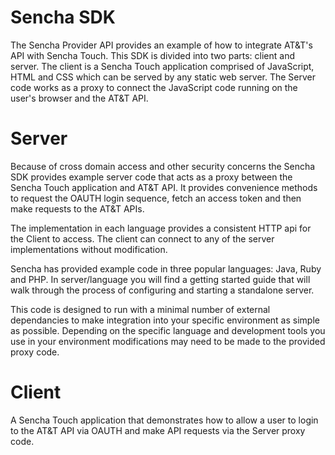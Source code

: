 Sencha SDK
=======

The Sencha Provider API provides an example of how to integrate AT&T's API with Sencha Touch.  This SDK is divided into two parts: client and server.
The client is a Sencha Touch application comprised of JavaScript, HTML and CSS which can be served by any static web server.  The Server code works as a proxy to connect the JavaScript code running on the user's browser and the AT&T API.

Server
====

Because of cross domain access and other security concerns the Sencha SDK provides example server code that acts as a proxy between the Sencha Touch application and AT&T API. It provides convenience methods to request the OAUTH login sequence, fetch an access token and then make requests to the AT&T APIs.

The implementation in each language provides a consistent HTTP api for the Client to access. The client can connect to any of the server implementations without modification.


Sencha has provided example code in three popular languages: Java, Ruby and PHP.  In server/language you will find a getting started guide that will walk through the process of configuring and starting a standalone server.


This code is designed to run with a minimal number of external dependancies to make integration into your specific environment as simple as possible. Depending on the specific language and development tools you use in your environment modifications may need to be made to the provided proxy code.


Client
===

A Sencha Touch application that demonstrates how to allow a user to login to the AT&T API via OAUTH and make API requests via the Server proxy code.